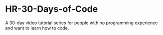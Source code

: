 # HR-30-Days-of-Code
A 30-day video tutorial series for people with no programming experience and want to learn how to code.
